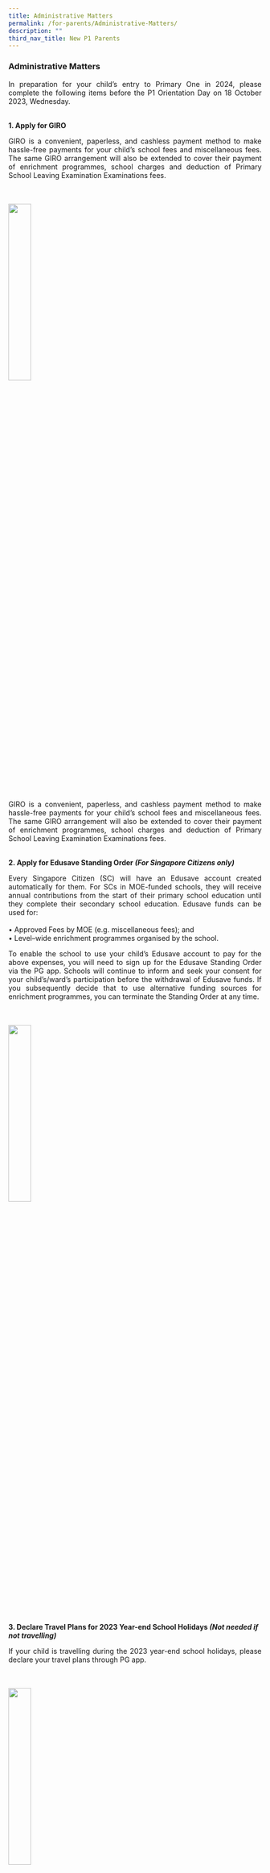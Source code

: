 ```yaml
---
title: Administrative Matters
permalink: /for-parents/Administrative-Matters/
description: ""
third_nav_title: New P1 Parents
---
```

<h3>Administrative Matters</h3>

<p style="text-align:justify">In preparation for your child’s entry to Primary One in 2024, please complete the following items before the P1 Orientation Day on 18 October 2023, Wednesday.</p>
<br>
<b>1.  Apply for GIRO</b>

<p style="text-align:justify">GIRO is a convenient, paperless, and cashless payment method to make hassle-free payments for your child’s school fees and miscellaneous fees. The same GIRO arrangement will also be extended to cover their payment of enrichment programmes, school charges and deduction of Primary School Leaving Examination Examinations fees.</p>
<br><br>
<img style="width:30%" src="/images/giro%20picture.png"><br>
<p style="text-align:justify">GIRO is a convenient, paperless, and cashless payment method to make hassle-free payments for your child’s school fees and miscellaneous fees. The same GIRO arrangement will also be extended to cover their payment of enrichment programmes, school charges and deduction of Primary School Leaving Examination Examinations fees.</p>
<br>
<b>2.  Apply for Edusave Standing Order <em>(For Singapore Citizens only)</em></b>
<p style="text-align:justify">Every Singapore Citizen (SC) will have an Edusave account created automatically for them.
For SCs in MOE-funded schools, they will receive annual contributions from the start of their primary school education until they complete their secondary school education. 
Edusave funds can be used for:<br><br> •	Approved Fees by MOE (e.g. miscellaneous fees); and<br>•	Level–wide enrichment programmes organised by the school.</p>

<p style="text-align:justify">To enable the school to use your child’s Edusave account to pay for the above expenses, you will need to sign up for the Edusave Standing Order via the PG app. Schools will continue to inform and seek your consent for your child’s/ward’s participation before the withdrawal of Edusave funds. If you subsequently decide that to use alternative funding sources for enrichment programmes, you can terminate the Standing Order at any time.</p>
<br><br>
<img style="width:30%" src="/images/edusave%20standing%20order.png"><br><br>
<b>3.  Declare Travel Plans for 2023 Year-end School Holidays <em>(Not needed if not travelling)</em></b>
<p style="text-align:justify">If your child is travelling during the 2023 year-end school holidays, please declare your travel plans through PG app.</p>
<br><br>
<img style="width:30%" src="/images/declare%20travel%20plans.png"><br><br>
<b>4.  Apply for 2024 MOE Financial Assistance Scheme (FAS)</b> – <span style="background-color: #FFFF00">To be updated!</span><br><br>
<div style="background: ghostwhite; font-size: 20px; text-align:justify; padding: 35px; border: 1px solid lightgray; margin: 2px;">Please do <b><u>NOT</u></b> purchase any textbook or school attire before you are notified through the school official letter of the outcome of your FAS application as there is <b><u>strictly no refund.</u></b></div>
<p style="text-align:justify">Below is the Eligibility Criteria and Subsidy information for 2023 FAS. We will inform you via PG once the application for 2024 FAS is opened and if there are any revisions.</p>
<img style="width:70%" src="/images/2023%20income%20and%20fas%20subsidies%20.png"><br>
<p>Please refer to <a href="https://www.moe.gov.sg/financial-matters/financial-assistance" target="_blank" rel="noopener noreferrer">https://www.moe.gov.sg/financial-matters/financial-assistance</a> for more information regarding MOE FAS.
<br><br>
<b>5.  Provide Additional Information for Form Teachers</b> <br>
</p><p style="text-align:justify">Please help your child’s Form Teacher to have a better understanding of your child by providing additional information abokut your child via this <a href="https://go.gov.sg/cps-pupilprofile" target="_blank" rel="noopener noreferrer">link.</a></p>
<br>
<b>6.  Purchase School Books and Uniform</b> <br>
<p style="text-align:justify">Our Bookshop and Uniform vendors are Pacific Bookstores and Bibi&amp;Baba respectively. The default mode of sales is through their online sales channels listed below. They will also be operating in our school during the P1 Orientation on 18 October 2023 from <u>11 am to 3 pm</u> and on selected days during the year-end school holidays .<br><br><b>Bookshop: </b><a href="https://www.pacificbookstores.com" target="_blank" rel="noopener no referrer">https://www.pacificbookstores.com</a><br>
<b>Uniform Vendor: </b> <a href="https://www.schooluniforms.sg/concord-primary-school" target="_blank" rel="noopener no referrer">https://www.schooluniforms.sg/concord-primary-school</a><br></p><br>
<b>7.  Apply for School Bus Services</b><br>
<p style="text-align:justify">Below is the Eligibility Criteria and Subsidy information for 2023 FAS. We will inform you via PG once the application for 2024 FAS is opened and if there are any revisions.</p>Our school bus service provider is DKJ School Bus Services. Please use the link below to express your interest and they will contact you for more details.<br><br><b>School Bus Vendor: </b> <a href="https://forms.gle/mAakGAAHrt2mt7cY8" target="_blank" rel="noopener no referrer">https://forms.gle/mAakGAAHrt2mt7cY8</a><br><br>
<a href="https://docs.google.com/forms/d/e/1FAIpQLSfnlNvib4gd4HPs3uEKe7_WAjqfnH3APerZtPV5nh4-jdre0g/viewform" target="_blank" rel="noopener no referrer"><img style="width:40%" src="/images/school%20bus%20vendor%20qr%20code.png"></a><br>
<style type="text/css">
.tg  {border-collapse:collapse;border-spacing:0;margin:0px auto;}
.tg td{font-family:Arial, sans-serif;font-size:14px;
  overflow:hidden;padding:10px 5px;word-break:normal;}
.tg th{font-family:Arial, sans-serif;font-size:14px;
  font-weight:normal;overflow:hidden;padding:10px 5px;word-break:normal;}
.tg .tg-yhj3{background-color:#FFF;color:#0C463A;text-align:left;vertical-align:middle}
.tg .tg-ppzb{background-color:#FFF;color:#FD6500;text-align:center;vertical-align:top}
.tg .tg-jpkv{background-color:#FFF;color:#0C463A;text-align:center;vertical-align:top}
</style>
<table class="tg" style="undefined;table-layout: fixed; width: 660px">
<colgroup>
<col style="width: 217px">
</colgroup>
<tbody>
  <tr>
    <td class="tg-yhj3"> <a href="/files/2-Annexes-to-Letter-to-Parents.pdf"><span style="text-decoration:none;color:#FD6500">PG letter to onboard parents </span></a><br><br><a href="/files/01 Invitation to Parent Gateway.pdf" target="_blank" rel="noopener noreferrer"><span style="text-decoration:none;color:#FD6500">Invitation to Parents Gateway</span></a><br><br><a href="/files/FAQs for Parents April 2022.pdf" target="_blank" rel="noopener noreferrer"><span style="text-decoration:none;color:#FD6500">Frequently Asked Questions For Parents</span></a><br><br><a href="/files/PG Mobile App User Guide April 2022.pdf" target="_blank" rel="noopener noreferrer"><span style="text-decoration:none;color:#FD6500">PG Mobile AppUser Guide</span></a></td>
</tr>
</tbody>
</table>

<p></p><p></p><p style="text-align:justify">All future announcements from the school will be made via Parents Gateway.
<br><br>
<b>2.  Provide Additional Information for Form Teachers</b>

</p><p style="text-align:justify">Please help your child’s Form Teacher to have a better understanding of your child by providing additional information about your child via this <a href="https://go.gov.sg/cps-pupilprofile" target="_blank" rel="noopener noreferrer">link</a>.
<br><br>
<b>3. Apply for GIRO</b>

</p><p style="text-align:justify">GIRO is a convenient, paperless, and cashless payment method to make hassle-free payments for your child’s school fees and standard miscellaneous fees.

</p><p style="text-align:justify">Parents/guardians will be able to apply for GIRO online for payment of school fees and charges from&nbsp;<b>5 Dec 2022</b>.&nbsp; The link will be available through Parents Gateway (PG) app. Parents will have up till 15 January 2023 to sign up for GIRO for the first deduction in Feb 2023.

</p><p style="text-align:justify">This new digital service is available to account holders from BOC, DBS/POSB, MAY, OCBC, SCB, HSBC and UOB for a start.  
  
<br><br>
<b>4.  Apply for EDUSAVE Account Standing Order <em>(For Singapore Citizens only)</em></b>

</p><p style="text-align:justify">The Edusave account is automatically opened by MOE for all Singaporean children studying at primary or secondary level in MOE-funded schools to receive annual Edusave contributions from the Government. Parents do&nbsp;<u>not</u>&nbsp;need to match the contributions.

</p><p>The Edusave funds can be used for:

</p><ul> 
<li>2nd-tier miscellaneous fees; and</li>
<li>Level–wide enrichment programmes organised by the school</li>
</ul>

<p style="text-align:justify">We strongly encourage you to sign up to reduce the out-of-pocket educational expenses for your child/ward. Schools will continue to inform and seek your consent for your child’s/ward’s participation before the withdrawal of Edusave funds. If you subsequently decide that you do not want to use your child’s/ward’s Edusave account to co-pay for enrichment programmes, you can terminate the standing order at any time.

Please sign up for the Standing Order&nbsp;<a href="https://form.gov.sg/#!/5be24a1bb3f842000fdc4e59" target="_blank" rel="noopener noreferrer">here.</a> Singpass login will be required.
<br><br>
<b>5.  Apply for 2023 MOE Financial Assistance Scheme (FAS)</b>
<img style="width:100%" src="/images/MOE Financial Assistance Scheme 2023.jpeg"><br>
<img style="width:80%" src="/images/current and revised income eligibility tiers.jpeg"><br>

Please refer to&nbsp;<a href="https://www.moe.gov.sg/financial-matters/financial-assistance" target="_blank" rel="noopener noreferrer"> https://www.moe.gov.sg/financial-matters/financial-assistance</a>&nbsp;for more information regarding MOE FAS and the Financial Assistance Eligibility Checker.&nbsp;If you intend to apply for FAS for your child/ward,

</p><ol>
<li type="i">Please do&nbsp;<b><u>NOT</u></b>&nbsp;purchase any textbook or school attire before you are notified through the school official&nbsp; &nbsp;letter of the outcome of your FAS application as there is&nbsp;<u><b>strictly no refund.</b></u>
</li>

<li type="i">Apply for FAS <a href="https://go.gov.sg/moe-efas" target="_blank" rel="noopener noreferrer">here.</a>&nbsp;Singpass login will be required.</li>
<br>
<img style="width:25%" src="/images/QR Code_eFAS form.png"><br>
<li type="i">Please do approach the school for assistance if you are unable to apply via the eFAS form.</li>
<li type="i"><b>Application via hardcopy form is required for: -</b></li>
</ol>
<em>(Hardcopy FAS forms to be obtained from the General Office)</em>

<ol>
<li type="a">families with other dependents (Great grandparents, Aunties/Uncles, Cousins and others)</li>

<li type="a">family with more than 5 children in Government or Government-aided schools (GGAS)</li>

<li type="a">family with more than 4 unmarried children not in GGAS</li>
 
<li type="a">family with more than 3 grandparents in the household</li>
</ol>
<br><br>
<b>6. Purchase School Books and Uniform</b>

<p style="text-align:justify">Our Bookshop and Uniform vendors are Pacific Bookstores and Kah Huat Uniform respectively. The default mode of sales is through their online sales channels listed below. You can opt for home delivery or self collection at our school.&nbsp; They will be operating in our school from&nbsp;17 to 19 October 2022 between&nbsp;<u><b>9 am to 3 pm</b></u>. You may click on this <a href="/files/KH_Uniform_CPS Info Sheet 2022.pdf" target="_blank" rel="noopener noreferrer">info sheet</a>&nbsp;for more details.
<br>
<b>Bookshop: </b>&nbsp;<a href="https://www.pacificbookstores.com" target="_blank" rel="noopener noreferrer">https://www.pacificbookstores.com</a>
<br>
<b>Uniform Vendor:&nbsp;</b><a href="https://khuniform.com/" target="_blank" rel="noopener noreferrer">https://khuniform.com/</a>
<br><br>
<img style="width:60%" src="/images/Purchase of school uniform.jpg"><br>
<br>
<b>7.&nbsp; &nbsp; Apply for School Bus Services</b>  

</p><p style="text-align:justify">Our school bus service provider is DKJ School Bus Services. Please use the link below to indicate your interest and they will contact you for more details
<br>
<b>School Bus Vendor: </b><a href="https://forms.gle/mAakGAAHrt2mt7cY8" target="_blank" rel="noopener noreferrer">https://forms.gle/mAakGAAHrt2mt7cY8</a>
<br><br>
<img style="width:35%" src="/images/School bus services QR code.png">
<br>
<b>8.&nbsp;&nbsp;Enrol into School-Based Student Care</b>

Our School-based Student Care provider is Big Heart Student Care. If you would like to enrol your child with them, please complete their application form&nbsp;<a href="https://bigheartstudentcare.com/interest/" target="_blank" rel="noopener noreferrer">here</a><b><u> by Sunday, 30 October 2022.</u></b>

For more information, please refer to this&nbsp;<a href="/files/Big Heart.pdf" target="_blank" rel="noopener noreferrer">pamphlet</a>.
<br><br>
<b>9. Apply for POSB Smart Buddy Watch</b>

</p><p style="text-align:justify">Our school canteen and bookshop accept cashless payments via the POSB Smart Buddy watch. If you would like to register your child for a POSB Smart Buddy watch, please refer to this&nbsp;<a href="/files/Smart Buddy.pdf" target="_blank" rel="noopener noreferrer">pamphlet</a> for more details.
<br><br>
<b>10. Complete Student Details Form (SDF)</b>

</p><p style="text-align:justify">Parents are to submit/verify their child/ward’s particulars on the SDF Portal from end-Nov. School will provide more information once we received from MOE.</p>